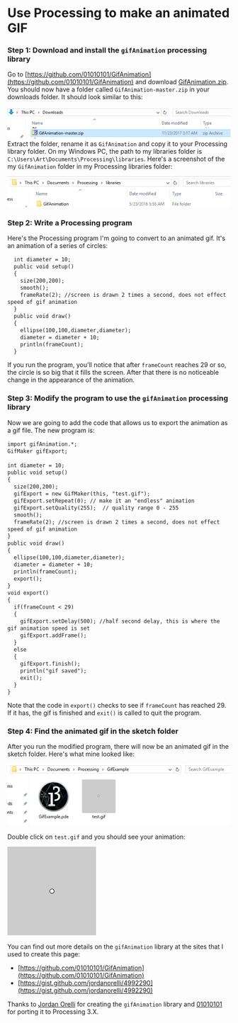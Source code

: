 # Use Processing to make an animated GIF
### Step 1: Download and install the `gifAnimation` processing library
Go to [https://github.com/01010101/GifAnimation](https://github.com/01010101/GifAnimation) and download [GifAnimation.zip](https://github.com/01010101/GifAnimation/archive/master.zip). You should now have a folder called `GifAnimation-master.zip` in your downloads folder. It should look similar to this:    

![](GifAnimation1.PNG)    
Extract the folder, rename it as `GifAnimation` and copy it to your Processing library folder. On my Windows PC, the path to my libraries folder is `C:\Users\Art\Documents\Processing\libraries`. Here's a screenshot of the my `GifAnimation` folder in my Processing libraries folder:   

![](GifAnimation2.PNG)   

### Step 2: Write a Processing program
Here's the Processing program I'm going to convert to an animated gif. It's an animation of a series of circles:   

```Processing
  int diameter = 10;
  public void setup()
  {
    size(200,200);
    smooth();
    frameRate(2); //screen is drawn 2 times a second, does not effect speed of gif animation
  }
  public void draw()
  {
    ellipse(100,100,diameter,diameter);
    diameter = diameter + 10;
    println(frameCount);
  }
  ```
  
If you run the program, you'll notice that after `frameCount` reaches 29 or so, the circle is so big that it fills the screen. After that there is no noticeable change in the appearance of the animation.
### Step 3: Modify the program to use the `gifAnimation` processing library
Now we are going to add the code that allows us to export the animation as a gif file. The new program is:   

```Processing
import gifAnimation.*;
GifMaker gifExport;

int diameter = 10;
public void setup()
{
  size(200,200);
  gifExport = new GifMaker(this, "test.gif");
  gifExport.setRepeat(0); // make it an "endless" animation
  gifExport.setQuality(255);  // quality range 0 - 255
  smooth();
  frameRate(2); //screen is drawn 2 times a second, does not effect speed of gif animation
}
public void draw()
{
  ellipse(100,100,diameter,diameter);
  diameter = diameter + 10;
  println(frameCount);
  export();
}
void export() 
{
  if(frameCount < 29) 
  {
    gifExport.setDelay(500); //half second delay, this is where the gif animation speed is set
    gifExport.addFrame();
  } 
  else 
  {
    gifExport.finish();
    println("gif saved");
    exit();
  }
}
  ```
  
Note that the code in `export()` checks to see if `frameCount` has reached 29. If it has, the gif is finished and `exit()` is called to quit the program. 
### Step 4: Find the animated gif in the sketch folder
After you run the modified program, there will now be an animated gif in the sketch folder. Here's what mine looked like:   

![](GifAnimation3.PNG)   

Double click on `test.gif` and you should see your animation:   

![](test.gif)    

You can find out more details on the `gifAnimation` library at the sites that I used to create this page: 
- [https://github.com/01010101/GifAnimation](https://github.com/01010101/GifAnimation)
- [https://gist.github.com/jordanorelli/4992290](https://gist.github.com/jordanorelli/4992290)

Thanks to [Jordan Orelli](https://github.com/jordanorelli) for creating the `gifAnimation` library and [01010101](https://github.com/01010101) for porting it to Processing 3.X.

